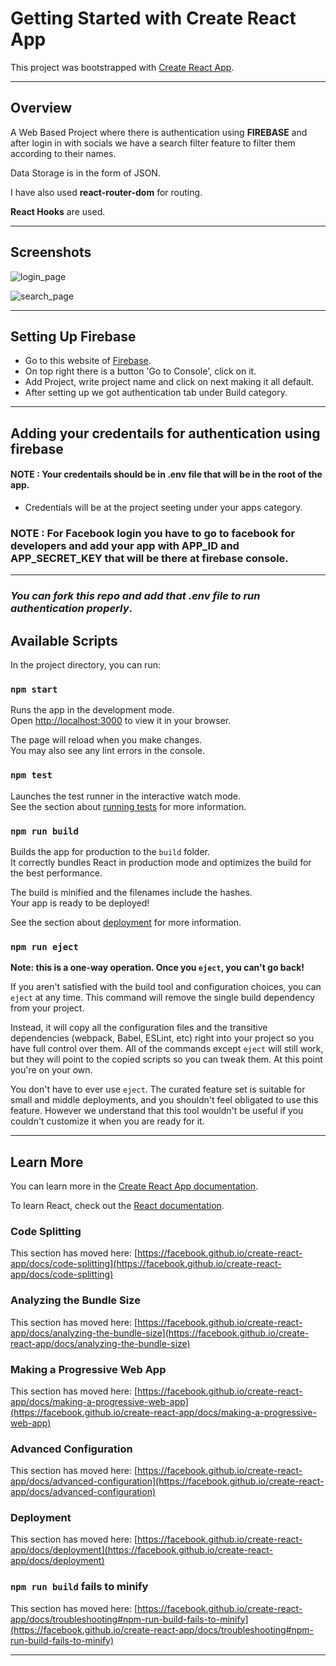 # Getting Started with Create React App

This project was bootstrapped with [Create React App](https://github.com/facebook/create-react-app).

---

## Overview

A Web Based Project where there is authentication using **FIREBASE** and after login in with socials we have a search filter feature to filter them according to their names.

Data Storage is in the form of JSON.

I have also used **react-router-dom** for routing.

**React Hooks** are used.

---

## Screenshots

![login_page](https://user-images.githubusercontent.com/43692967/158439385-ae028347-ee9d-4fe6-b441-273b51da86df.png)

![search_page](https://user-images.githubusercontent.com/43692967/158439442-163107f4-4ab3-4e9a-8296-78998e355ab2.png)

---

## Setting Up Firebase

- Go to this website of [Firebase](https://firebase.google.com/).
- On top right there is a button 'Go to Console', click on it.
- Add Project, write project name and click on next making it all default.
- After setting up we got authentication tab under Build category.

---

## Adding your credentails for authentication using firebase

#### NOTE : Your credentails should be in .env file that will be in the root of the app.

- Credentials will be at the project seeting under your apps category.

### NOTE : For Facebook login you have to go to **facebook for developers** and add your app with APP_ID and APP_SECRET_KEY that will be there at firebase console.

---

### _You can fork this repo and add that .env file to run authentication properly_.

## Available Scripts

In the project directory, you can run:

### `npm start`

Runs the app in the development mode.\
Open [http://localhost:3000](http://localhost:3000) to view it in your browser.

The page will reload when you make changes.\
You may also see any lint errors in the console.

### `npm test`

Launches the test runner in the interactive watch mode.\
See the section about [running tests](https://facebook.github.io/create-react-app/docs/running-tests) for more information.

### `npm run build`

Builds the app for production to the `build` folder.\
It correctly bundles React in production mode and optimizes the build for the best performance.

The build is minified and the filenames include the hashes.\
Your app is ready to be deployed!

See the section about [deployment](https://facebook.github.io/create-react-app/docs/deployment) for more information.

### `npm run eject`

**Note: this is a one-way operation. Once you `eject`, you can't go back!**

If you aren't satisfied with the build tool and configuration choices, you can `eject` at any time. This command will remove the single build dependency from your project.

Instead, it will copy all the configuration files and the transitive dependencies (webpack, Babel, ESLint, etc) right into your project so you have full control over them. All of the commands except `eject` will still work, but they will point to the copied scripts so you can tweak them. At this point you're on your own.

You don't have to ever use `eject`. The curated feature set is suitable for small and middle deployments, and you shouldn't feel obligated to use this feature. However we understand that this tool wouldn't be useful if you couldn't customize it when you are ready for it.

---

## Learn More

You can learn more in the [Create React App documentation](https://facebook.github.io/create-react-app/docs/getting-started).

To learn React, check out the [React documentation](https://reactjs.org/).

### Code Splitting

This section has moved here: [https://facebook.github.io/create-react-app/docs/code-splitting](https://facebook.github.io/create-react-app/docs/code-splitting)

### Analyzing the Bundle Size

This section has moved here: [https://facebook.github.io/create-react-app/docs/analyzing-the-bundle-size](https://facebook.github.io/create-react-app/docs/analyzing-the-bundle-size)

### Making a Progressive Web App

This section has moved here: [https://facebook.github.io/create-react-app/docs/making-a-progressive-web-app](https://facebook.github.io/create-react-app/docs/making-a-progressive-web-app)

### Advanced Configuration

This section has moved here: [https://facebook.github.io/create-react-app/docs/advanced-configuration](https://facebook.github.io/create-react-app/docs/advanced-configuration)

### Deployment

This section has moved here: [https://facebook.github.io/create-react-app/docs/deployment](https://facebook.github.io/create-react-app/docs/deployment)

### `npm run build` fails to minify

This section has moved here: [https://facebook.github.io/create-react-app/docs/troubleshooting#npm-run-build-fails-to-minify](https://facebook.github.io/create-react-app/docs/troubleshooting#npm-run-build-fails-to-minify)

---
